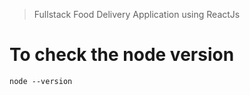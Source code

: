 >Fullstack Food Delivery Application using ReactJs

# To check the node version 
```
node --version
```

#